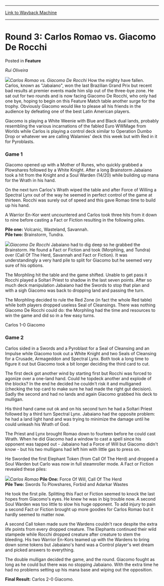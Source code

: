 
---
[Link to Wayback Machine](https://web.archive.org/web/20171030005909/https://magic.wizards.com/en/articles/archive/feature/round-3-carlos-romao-vs-giacomo-de-rocchi-2000-01-01)

[_metadata_:wayback_url]:- "https://magic.wizards.com/en/articles/archive/feature/round-3-carlos-romao-vs-giacomo-de-rocchi-2000-01-01"
[_metadata_:wayback_raw_url]:- "https://web.archive.org/web/20171030005909id_/https://magic.wizards.com/en/articles/archive/feature/round-3-carlos-romao-vs-giacomo-de-rocchi-2000-01-01"
[_metadata_:wayback_capture_timestamp]:- "2017-10-30 00:59:09+00:00"
[_metadata_:description]:- "Rui Oliveira"
[_metadata_:generator]:- "Drupal 7 (http://drupal.org)"
---


Round 3: Carlos Romao vs. Giacomo De Rocchi
===========================================



 Posted in **Feature**












*Rui Oliveira*


![](https://media.magic.wizards.com/image_legacy_migration/sideboard/images/gpcur01/a980.jpg)*Carlos Romao vs. Giacomo De Rocchi*
How the mighty have fallen. Carlos, known as "Jabaiano", won the last Brazilian Grand Prix but recent bad results at premier events made him slip out of the three-bye zone. He sat out for two rounds and is now facing Giacomo De Rocchi, who only had one bye, hoping to begin on this Feature Match table another surge for the trophy. Obviously Giacomo would like to please all his friends in the audience by defeating one of the best Latin American players.


Giacomo is playing a White Weenie with Blue and Black dual lands, probably resembling the various incarnations of the fabled Euro WWMage from Worlds while Carlos is playing a control deck similar to Operation Dumbo Drop or whatever we are calling Walamies' deck this week but with Red in it for Pyroblasts.


### Game 1


Giacomo opened up with a Mother of Runes, who quickly grabbed a Plowshares followed by a White Knight. After a long Brainstorm Jabaiano took a hit from the Knight and a Soul Warden (14/20) while building up mana for the Wrath in his hand.


On the next turn Carlos's Wrath wiped the table and after Force of Willing a Spectral Lynx out of the way he seemed in perfect control of the game at thirteen. Rocchi was surely out of speed and this gave Romao time to build up his hand.


A Warrior En-Kor went uncountered and Carlos took three hits from it down to nine before casting a Fact or Fiction resulting in the following piles.


**Pile one:** Volcanic, Wasteland, Savannah.  
**Pile two:** Brainstorm, Tundra.


![](https://media.magic.wizards.com/image_legacy_migration/sideboard/images/gpcur01/a985.jpg)*Giacomo De Rocchi*
Jabaiano had to dig deep so he grabbed the Brainstorm. He found a Fact or Fiction and took (Morphling, and Tundra) over (Call Of The Herd, Savannah and Fact or Fiction). It was understandingly a very hard pile to split for Giacomo but he seemed very sure of his options.


The Morphling hit the table and the game shifted. Unable to get pass it Rocchi played a Soltari Priest to shadow in the last seven points. After so much deck manipulation Jabaiano had the Swords to stop that plan and with a sigh Giacomo was back to dropping land and passing the turn.


The Morphling decided to rule the Red Zone (in fact the whole Red table) while both players dropped useless Seal of Cleansings. There was nothing Giacomo De Rocchi could do: the Morphling had the time and resources to win the game and did so in a few easy turns.


Carlos 1-0 Giacomo


### Game 2


Carlos sided in a Swords and a Pyroblast for a Seal of Cleansing and an Impulse while Giacomo took out a White Knight and two Seals of Cleansing for a Crusade, Armageddon and Spectral Lynx. Both took a long time to figure it out but Giacomo took a bit longer deciding the third card to cut.


The first deck got another wind by starting first but Rocchi was forced to agonize over a one-land hand. Could he topdeck another and explode of the blocks? In the end he decided he couldn't risk it and mulliganed (checking the top card to make sure he had made the right gut decision). Sadly the second and had no lands and again Giacomo grabbed his deck to mulligan.


His third hand came out ok and on his second turn he had a Soltari Priest followed by a third turn Spectral Lynx. Jabaiano had the opposite problem: he had a land light hand and was trying to minimize the damage until he could unleash his Wrath of God.


The Priest and Lynx brought Romao down to fourteen before he could cast Wrath. When he did Giacomo had a window to cast a spell since his opponent was tapped out - Jabaiano had a Force of Will but Giacomo didn't know - but his two mulligans had left him with little gas to press on.


He Sworded the first Elephant Token (from Call Of The Herd) and dropped a Soul Warden but Carlo was now in full steamroller mode. A Fact or Fiction revealed these piles:


![](https://media.magic.wizards.com/image_legacy_migration/sideboard/images/gpcur01/a986.jpg)*Carlos Romao*
**Pile One:** Force Of Will, Call Of The Herd  
**Pile Two:** Swords To Plowshares, Forbid and Adarkar Wastes


He took the first pile. Splitting this Fact or Fiction seemed to knock the last hopes from Giacomo's eyes. He knew he was in big trouble now. A second Soul Warden was too little to slow his huge opponent. To add injury to pain a second Fact or Fiction brought up more goodies for Carlos Romao but it hardly seemed to matter now.


A second Call token made sure the Wardens couldn't race despite the extra life points from every dropped creature. The Elephants continued their wild stampede while Rocchi dropped creature after creature to stem the bleeding. His two Warrior En-Kors teamed up with the Wardens to bring down some tokens but Jabaiano's hand was a Control player's wet dream and picked answers to everything.


The double mulligan decided the game, and the round. Giacomo fought as long as he could but there was no stopping Jabaiano. With the extra time he had no problems setting up his mana base and wiping out the opposition.


**Final Result:** Carlos 2-0 Giacomo.









